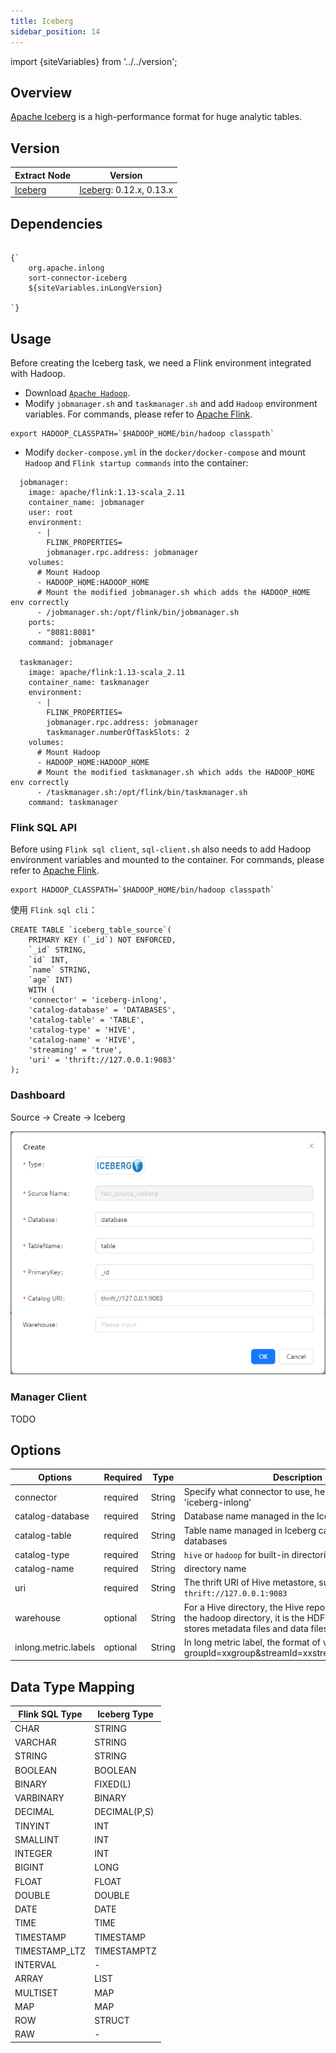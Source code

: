 ```yaml
---
title: Iceberg
sidebar_position: 14
---
```


import {siteVariables} from '../../version';

## Overview

[Apache Iceberg](https://iceberg.apache.org/) is a high-performance format for huge analytic tables.

## Version

| Extract Node            | Version                                                      |
|-------------------------|--------------------------------------------------------------|
| [Iceberg](./iceberg.md) | [Iceberg](https://iceberg.apache.org/): 0.12.x, 0.13.x <br/> |

## Dependencies

<pre><code parentName="pre">
{`<dependency>
    <groupId>org.apache.inlong</groupId>
    <artifactId>sort-connector-iceberg</artifactId>
    <version>${siteVariables.inLongVersion}</version>
</dependency>
`}
</code></pre>

## Usage

Before creating the Iceberg task, we need a Flink environment integrated with Hadoop.

- Download [`Apache Hadoop`](https://hadoop.apache.org/releases.html).
- Modify `jobmanager.sh` and `taskmanager.sh` and add `Hadoop` environment variables.
For commands, please refer to [Apache Flink](https://github.com/apache/flink/tree/master/flink-dist/src/main/flink-bin/bin).

```shell
export HADOOP_CLASSPATH=`$HADOOP_HOME/bin/hadoop classpath`
```

- Modify `docker-compose.yml` in the `docker/docker-compose` and mount `Hadoop` and `Flink startup commands` into the container:

```shell
  jobmanager:
    image: apache/flink:1.13-scala_2.11
    container_name: jobmanager
    user: root
    environment:
      - |
        FLINK_PROPERTIES=
        jobmanager.rpc.address: jobmanager
    volumes:
      # Mount Hadoop
      - HADOOP_HOME:HADOOP_HOME
      # Mount the modified jobmanager.sh which adds the HADOOP_HOME env correctly
      - /jobmanager.sh:/opt/flink/bin/jobmanager.sh
    ports:
      - "8081:8081"
    command: jobmanager

  taskmanager:
    image: apache/flink:1.13-scala_2.11
    container_name: taskmanager
    environment:
      - |
        FLINK_PROPERTIES=
        jobmanager.rpc.address: jobmanager
        taskmanager.numberOfTaskSlots: 2
    volumes:
      # Mount Hadoop
      - HADOOP_HOME:HADOOP_HOME
      # Mount the modified taskmanager.sh which adds the HADOOP_HOME env correctly
      - /taskmanager.sh:/opt/flink/bin/taskmanager.sh
    command: taskmanager
```

### Flink SQL API

Before using `Flink sql client`, `sql-client.sh` also needs to add Hadoop environment variables and mounted to the container.
For commands, please refer to [Apache Flink](https://github.com/apache/flink/blob/master/flink-table/flink-sql-client/bin/sql-client.sh).

```shell
export HADOOP_CLASSPATH=`$HADOOP_HOME/bin/hadoop classpath`
```

使用 `Flink sql cli`：

```
CREATE TABLE `iceberg_table_source`(
    PRIMARY KEY (`_id`) NOT ENFORCED,
    `_id` STRING,
    `id` INT,
    `name` STRING,
    `age` INT)
    WITH (
    'connector' = 'iceberg-inlong',
    'catalog-database' = 'DATABASES',
    'catalog-table' = 'TABLE',
    'catalog-type' = 'HIVE',
    'catalog-name' = 'HIVE',
    'streaming' = 'true',
    'uri' = 'thrift://127.0.0.1:9083'
);
```

### Dashboard

Source → Create → Iceberg

![img.png](img/iceberg-source.png)

### Manager Client

TODO

## Options

| Options              | Required | Type   | Description                                                                                                                                       |
|----------------------|----------|--------|---------------------------------------------------------------------------------------------------------------------------------------------------|
| connector            | required | String | Specify what connector to use, here should be 'iceberg-inlong'                                                                                    |
| catalog-database     | required | String | Database name managed in the Iceberg directory                                                                                                    |
| catalog-table        | required | String | Table name managed in Iceberg catalogs and databases                                                                                              |
| catalog-type         | required | String | `hive` or `hadoop` for built-in directories                                                                                                       |
| catalog-name         | required | String | directory name                                                                                                                                    |
| uri                  | required | String | The thrift URI of Hive metastore, such as: `thrift://127.0.0.1:9083`                                                                              |
| warehouse            | optional | String | For a Hive directory, the Hive repository location. For the hadoop directory, it is the HDFS directory that stores metadata files and data files. |
| inlong.metric.labels | optional | String | In long metric label, the format of value is groupId=xxgroup&streamId=xxstream&nodeId=xxnode                                                      |

## Data Type Mapping

| Flink SQL Type | Iceberg Type |
|----------------|--------------|
| CHAR           | STRING       |
| VARCHAR        | STRING       |
| STRING         | STRING       |
| BOOLEAN        | BOOLEAN      |
| BINARY         | FIXED(L)     |
| VARBINARY      | BINARY       |
| DECIMAL        | DECIMAL(P,S) |
| TINYINT        | INT          |
| SMALLINT       | INT          |
| INTEGER        | INT          |
| BIGINT         | LONG         |
| FLOAT          | FLOAT        |
| DOUBLE         | DOUBLE       |
| DATE           | DATE         |
| TIME           | TIME         |
| TIMESTAMP      | TIMESTAMP    |
| TIMESTAMP_LTZ  | TIMESTAMPTZ  |
| INTERVAL       | -            |
| ARRAY          | LIST         |
| MULTISET       | MAP          |
| MAP            | MAP          |
| ROW            | STRUCT       |
| RAW            | -            |
